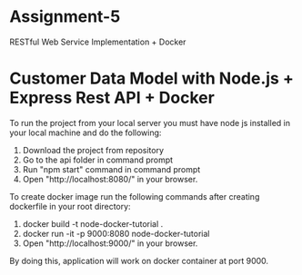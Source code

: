 # Assignment-5
RESTful Web Service Implementation + Docker

# Customer Data Model with Node.js + Express Rest API + Docker

To run the project from your local server you must have node js installed in your local machine and do the following:
1) Download the project from repository
2) Go to the api folder in command prompt
3) Run "npm start" command in command prompt
4) Open "http://localhost:8080/" in your browser.

To create docker image run the following commands after creating dockerfile in your root directory:
1) docker build -t node-docker-tutorial .
2) docker run -it -p 9000:8080 node-docker-tutorial
3) Open "http://localhost:9000/" in your browser.

By doing this, application will work on docker container at port 9000.
